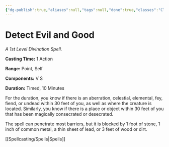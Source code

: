 ```yaml
---
{"dg-publish":true,"aliases":null,"tags":null,"done":true,"classes":"Cleric, Paladin,","spellLevel":1,"school":"Divination","source":"PHB","permalink":"/spells/detect-evil-and-good/","dgHomeLink":false,"dgPassFrontmatter":true}
---
```


# Detect Evil and Good
*A 1st Level Divination Spell.*

**Casting Time:** 1 Action

**Range:** Point, Self

**Components:** V S 

**Duration:** Timed, 10 Minutes

For the duration, you know if there is an aberration, celestial, elemental, fey, fiend, or undead within 30 feet of you, as well as where the creature is located. Similarly, you know if there is a place or object within 30 feet of you that has been magically consecrated or desecrated.



The spell can penetrate most barriers, but it is blocked by 1 foot of stone, 1 inch of common metal, a thin sheet of lead, or 3 feet of wood or dirt.

[[Spellcasting/Spells|Spells]]